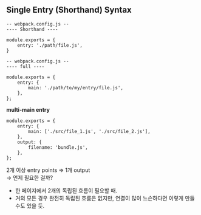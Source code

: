 ## Single Entry (Shorthand) Syntax

    -- webpack.config.js --
    ---- Shorthand ----

    module.exports = {
        entry: './path/file.js',
    }

    -- webpack.config.js --
    ---- full ----

    module.exports = {
        entry: {
            main: './path/to/my/entry/file.js',
        },
    };

**multi-main entry**

    module.exports = {
        entry: {
            main: ['./src/file_1.js', './src/file_2.js'],
        },
        output: {
            filename: 'bundle.js',
        },
    };

2개 이상 entry points => 1개 output <br>
-> 언제 필요한 걸까? <br>

- 한 페이지에서 2개의 독립된 흐름이 필요할 때.
- 거의 모든 경우 완전히 독립된 흐름은 없지만, 연결이 많이 느슨하다면 이렇게 만들 수도 있을 듯.
